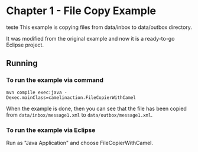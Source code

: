 # Chapter 1 - File Copy Example
teste
This example is copying files from data/inbox to data/outbox directory.


It was modified from the original example and now it is a ready-to-go Eclipse project.

## Running

### To run the example via command

    mvn compile exec:java -Dexec.mainClass=camelinaction.FileCopierWithCamel
    
When the example is done, then you can see that the file has been copied from `data/inbox/message1.xml` to `data/outbox/message1.xml`.

### To run the example via Eclipse

Run as "Java Application" and choose FileCopierWithCamel.

